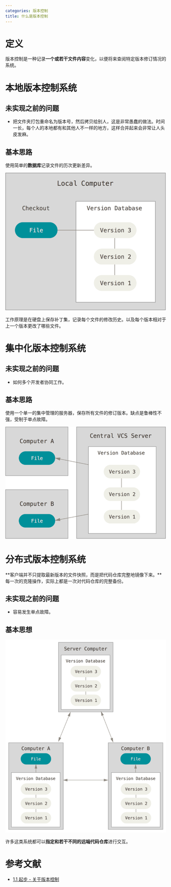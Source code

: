 ```yaml
---
categories: 版本控制
title: 什么是版本控制
---
```

# 定义

版本控制是一种记录**一个或若干文件内容**变化，以便将来查阅特定版本修订情况的系统。

# 本地版本控制系统

## 未实现之前的问题

- 把文件夹打包重命名为版本号，然后拷贝给别人，这是非常愚蠢的做法。时间一长，每个人的本地都有和其他人不一样的地方，这样合并起来会非常让人头皮发麻。

## 基本思路

使用简单的**数据库**记录文件的历次更新差异。

![](../../img/local.png)

工作原理是在硬盘上保存补丁集，记录每个文件的修改历史。以及每个版本相对于上一个版本更改了哪些文件。

# 集中化版本控制系统

## 未实现之前的问题

- 如何多个开发者协同工作。

## 基本思路

使用一个单一的集中管理的服务器，保存所有文件的修订版本。缺点是鲁棒性不强，受制于单点故障。

![](../../img/centralized.png)

# 分布式版本控制系统

**客户端并不只提取最新版本的文件快照，而是把代码仓库完整地镜像下来。**每一次的克隆操作，实际上都是一次对代码仓库的完整备份。

## 未实现之前的问题

- 容易发生单点故障。

## 基本思想

![](../../img/distributed.png)

许多这类系统都可以**指定和若干不同的远端代码仓库**进行交互。

# 参考文献

- [1.1 起步 - 关于版本控制](https://git-scm.com/book/zh/v2/%E8%B5%B7%E6%AD%A5-%E5%85%B3%E4%BA%8E%E7%89%88%E6%9C%AC%E6%8E%A7%E5%88%B6)

